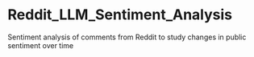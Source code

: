 # Reddit_LLM_Sentiment_Analysis
Sentiment analysis of comments from Reddit to study changes in public sentiment over time
